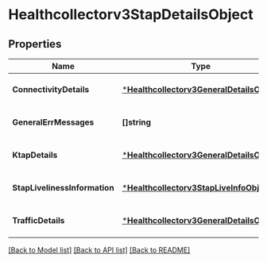 # Healthcollectorv3StapDetailsObject

## Properties
Name | Type | Description | Notes
------------ | ------------- | ------------- | -------------
**ConnectivityDetails** | [***Healthcollectorv3GeneralDetailsObject**](healthcollectorv3GeneralDetailsObject.md) |  | [optional] [default to null]
**GeneralErrMessages** | **[]string** | General error messages. | [optional] [default to null]
**KtapDetails** | [***Healthcollectorv3GeneralDetailsObject**](healthcollectorv3GeneralDetailsObject.md) |  | [optional] [default to null]
**StapLivelinessInformation** | [***Healthcollectorv3StapLiveInfoObject**](healthcollectorv3StapLiveInfoObject.md) |  | [optional] [default to null]
**TrafficDetails** | [***Healthcollectorv3GeneralDetailsObject**](healthcollectorv3GeneralDetailsObject.md) |  | [optional] [default to null]

[[Back to Model list]](../README.md#documentation-for-models) [[Back to API list]](../README.md#documentation-for-api-endpoints) [[Back to README]](../README.md)

